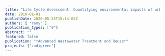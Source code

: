 ```yaml
---
title: "Life Cycle Assessment: Quantifying environmental impacts of urban water management"
date: 2010-01-01
publishDate: 2020-05-25T15:14:06Z
authors: [ "remy" ]
publication_types: ["0"]
abstract: ""
featured: false
publication: "*Advanced Wastewater Treatment and Reuse*"
projects: ["codigreen"]
---
```


